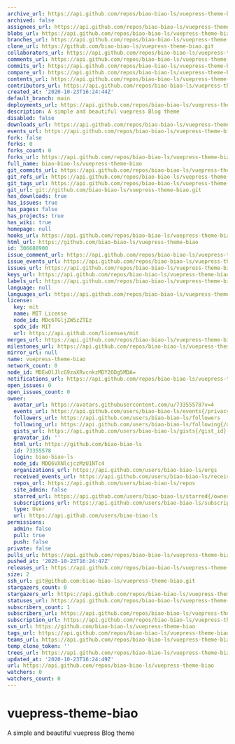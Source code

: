 ```yaml
---
archive_url: https://api.github.com/repos/biao-biao-ls/vuepress-theme-biao/{archive_format}{/ref}
archived: false
assignees_url: https://api.github.com/repos/biao-biao-ls/vuepress-theme-biao/assignees{/user}
blobs_url: https://api.github.com/repos/biao-biao-ls/vuepress-theme-biao/git/blobs{/sha}
branches_url: https://api.github.com/repos/biao-biao-ls/vuepress-theme-biao/branches{/branch}
clone_url: https://github.com/biao-biao-ls/vuepress-theme-biao.git
collaborators_url: https://api.github.com/repos/biao-biao-ls/vuepress-theme-biao/collaborators{/collaborator}
comments_url: https://api.github.com/repos/biao-biao-ls/vuepress-theme-biao/comments{/number}
commits_url: https://api.github.com/repos/biao-biao-ls/vuepress-theme-biao/commits{/sha}
compare_url: https://api.github.com/repos/biao-biao-ls/vuepress-theme-biao/compare/{base}...{head}
contents_url: https://api.github.com/repos/biao-biao-ls/vuepress-theme-biao/contents/{+path}
contributors_url: https://api.github.com/repos/biao-biao-ls/vuepress-theme-biao/contributors
created_at: '2020-10-23T16:24:44Z'
default_branch: main
deployments_url: https://api.github.com/repos/biao-biao-ls/vuepress-theme-biao/deployments
description: A simple and beautiful vuepress Blog theme
disabled: false
downloads_url: https://api.github.com/repos/biao-biao-ls/vuepress-theme-biao/downloads
events_url: https://api.github.com/repos/biao-biao-ls/vuepress-theme-biao/events
fork: false
forks: 0
forks_count: 0
forks_url: https://api.github.com/repos/biao-biao-ls/vuepress-theme-biao/forks
full_name: biao-biao-ls/vuepress-theme-biao
git_commits_url: https://api.github.com/repos/biao-biao-ls/vuepress-theme-biao/git/commits{/sha}
git_refs_url: https://api.github.com/repos/biao-biao-ls/vuepress-theme-biao/git/refs{/sha}
git_tags_url: https://api.github.com/repos/biao-biao-ls/vuepress-theme-biao/git/tags{/sha}
git_url: git://github.com/biao-biao-ls/vuepress-theme-biao.git
has_downloads: true
has_issues: true
has_pages: false
has_projects: true
has_wiki: true
homepage: null
hooks_url: https://api.github.com/repos/biao-biao-ls/vuepress-theme-biao/hooks
html_url: https://github.com/biao-biao-ls/vuepress-theme-biao
id: 306688900
issue_comment_url: https://api.github.com/repos/biao-biao-ls/vuepress-theme-biao/issues/comments{/number}
issue_events_url: https://api.github.com/repos/biao-biao-ls/vuepress-theme-biao/issues/events{/number}
issues_url: https://api.github.com/repos/biao-biao-ls/vuepress-theme-biao/issues{/number}
keys_url: https://api.github.com/repos/biao-biao-ls/vuepress-theme-biao/keys{/key_id}
labels_url: https://api.github.com/repos/biao-biao-ls/vuepress-theme-biao/labels{/name}
language: null
languages_url: https://api.github.com/repos/biao-biao-ls/vuepress-theme-biao/languages
license:
  key: mit
  name: MIT License
  node_id: MDc6TGljZW5zZTEz
  spdx_id: MIT
  url: https://api.github.com/licenses/mit
merges_url: https://api.github.com/repos/biao-biao-ls/vuepress-theme-biao/merges
milestones_url: https://api.github.com/repos/biao-biao-ls/vuepress-theme-biao/milestones{/number}
mirror_url: null
name: vuepress-theme-biao
network_count: 0
node_id: MDEwOlJlcG9zaXRvcnkzMDY2ODg5MDA=
notifications_url: https://api.github.com/repos/biao-biao-ls/vuepress-theme-biao/notifications{?since,all,participating}
open_issues: 0
open_issues_count: 0
owner:
  avatar_url: https://avatars.githubusercontent.com/u/73355578?v=4
  events_url: https://api.github.com/users/biao-biao-ls/events{/privacy}
  followers_url: https://api.github.com/users/biao-biao-ls/followers
  following_url: https://api.github.com/users/biao-biao-ls/following{/other_user}
  gists_url: https://api.github.com/users/biao-biao-ls/gists{/gist_id}
  gravatar_id: ''
  html_url: https://github.com/biao-biao-ls
  id: 73355578
  login: biao-biao-ls
  node_id: MDQ6VXNlcjczMzU1NTc4
  organizations_url: https://api.github.com/users/biao-biao-ls/orgs
  received_events_url: https://api.github.com/users/biao-biao-ls/received_events
  repos_url: https://api.github.com/users/biao-biao-ls/repos
  site_admin: false
  starred_url: https://api.github.com/users/biao-biao-ls/starred{/owner}{/repo}
  subscriptions_url: https://api.github.com/users/biao-biao-ls/subscriptions
  type: User
  url: https://api.github.com/users/biao-biao-ls
permissions:
  admin: false
  pull: true
  push: false
private: false
pulls_url: https://api.github.com/repos/biao-biao-ls/vuepress-theme-biao/pulls{/number}
pushed_at: '2020-10-23T16:24:47Z'
releases_url: https://api.github.com/repos/biao-biao-ls/vuepress-theme-biao/releases{/id}
size: 2
ssh_url: git@github.com:biao-biao-ls/vuepress-theme-biao.git
stargazers_count: 0
stargazers_url: https://api.github.com/repos/biao-biao-ls/vuepress-theme-biao/stargazers
statuses_url: https://api.github.com/repos/biao-biao-ls/vuepress-theme-biao/statuses/{sha}
subscribers_count: 1
subscribers_url: https://api.github.com/repos/biao-biao-ls/vuepress-theme-biao/subscribers
subscription_url: https://api.github.com/repos/biao-biao-ls/vuepress-theme-biao/subscription
svn_url: https://github.com/biao-biao-ls/vuepress-theme-biao
tags_url: https://api.github.com/repos/biao-biao-ls/vuepress-theme-biao/tags
teams_url: https://api.github.com/repos/biao-biao-ls/vuepress-theme-biao/teams
temp_clone_token: ''
trees_url: https://api.github.com/repos/biao-biao-ls/vuepress-theme-biao/git/trees{/sha}
updated_at: '2020-10-23T16:24:49Z'
url: https://api.github.com/repos/biao-biao-ls/vuepress-theme-biao
watchers: 0
watchers_count: 0
---
```


# vuepress-theme-biao
A simple and beautiful vuepress Blog theme
